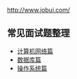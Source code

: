 http://www.jobui.com/


## 常见面试题整理
- [计算机网络篇](https://zhuanlan.zhihu.com/p/24001696)
- [数据库篇](https://zhuanlan.zhihu.com/p/23713529) 
- [操作系统篇](https://zhuanlan.zhihu.com/p/23755202)

